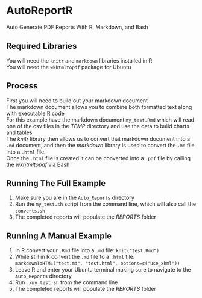 # AutoReportR
Auto Generate PDF Reports With R, Markdown, and Bash  
  
## Required Libraries  
You will need the `knitr` and `markdown` libraries installed in R  
You will need the `wkhtmltopdf` package for Ubuntu
  
## Process  
First you will need to build out your markdown document  
The markdown document allows you to combine both formatted text along with executable R code  
For this example have the markdown document `my_test.Rmd` which will read one of the csv files in the *TEMP* directory and use the data to build charts and tables  
The *knitr* library then allows us to convert that markdown document into a `.md` document, and then the *markdown* library is used to convert the `.md` file into a `.html` file.  
Once the `.html` file is created it can be converted into a `.pdf` file by calling the *wkhtmltopdf* via Bash  

## Running The Full Example  
1) Make sure you are in the `Auto_Reports` directory  
2) Run the `my_test.sh` script from the command line, which will also call the `converts.sh`  
3) The completed reports will populate the *REPORTS* folder

## Running A Manual Example  
1) In R convert your `.Rmd` file into a `.md` file: `knit("test.Rmd")`  
2) While still in R convert the `.md` file to a `.html` file: `markdownToHTML("test.md", "test.html", options=c("use_xhml"))`  
3) Leave R and enter your Ubuntu terminal making sure to navigate to the `Auto_Reports` directory  
4) Run `./my_test.sh` from the command line  
5) The completed reports will populate the *REPORTS* folder

